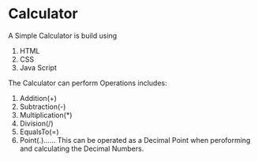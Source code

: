 # Calculator
A Simple Calculator is build using
  1. HTML
  2. CSS
  3. Java Script


The Calculator can perform Operations includes:
  1. Addition(+)
  2. Subtraction(-)
  3. Multiplication(*)
  4. Division(/)
  5. EqualsTo(=)
  6. Point(.)...... This can be operated as a Decimal Point when peroforming and calculating the Decimal Numbers.

